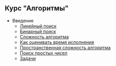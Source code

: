 ## Курс "Алгоритмы"

* Введение
  * [Линейный поиск](./sprint_1/linear-search.md)
  * [Бинарный поиск](./sprint_1/binary-search.md)
  * [Сложность алгоритма]()
  * [Как оценивать время исполнения]()
  * [Пространственная сложность алгоритма]()
  * [Поиск простых чисел]()
  * [Задачи]()
